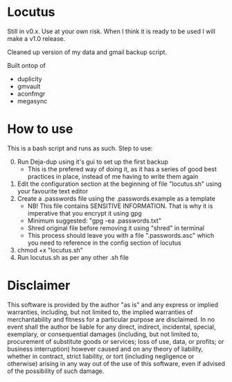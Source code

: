 # Locutus

Still in v0.x. Use at your own risk. When I think it is ready to be used I will make a v1.0 release.

Cleaned up version of my data and gmail backup script. 

Built ontop of
* duplicity
* gmvault
* aconfmgr
* megasync

# How to use

This is a bash script and runs as such. 
Step to use:

 0) Run Deja-dup using it's gui to set up the first backup
     * This is the prefered way of doing it, as it has a series of good best practices in place, instead of me having to write them again
 1) Edit the configuration section at the beginning of file "locutus.sh" using your favourite text editor
 2) Create a .passwords file using the .passwords.example as a template
    * NB! This file contains SENSITIVE INFORMATION. That is why it is imperative that you encrypt it using gpg
    * Minimum suggested: "gpg -ea .passwords.txt"
    * Shred original file before removing it using "shred" in terminal
    * This process should leave you with a file ".passwords.asc" which you need to reference in the config section of locutus
 3) chmod +x "locutus.sh"
 4) Run locutus.sh as per any other .sh file
 
# Disclaimer 
This software is provided by the author "as is" and any express or implied warranties, including, but not limited to, the implied warranties of merchantability and fitness for a particular purpose are disclaimed. In no event shall the author be liable for any direct, indirect, incidental, special, exemplary, or consequential damages (including, but not limited to, procurement of substitute goods or services; loss of use, data, or profits; or business interruption) however caused and on any theory of liability, whether in contract, strict liability, or tort (including negligence or otherwise) arising in any way out of the use of this software, even if advised of the possibility of such damage.
